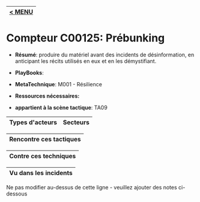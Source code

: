 |[< MENU](../README.md)|
|---|
# Compteur C00125: Prébunking

* **Résumé**: produire du matériel avant des incidents de désinformation, en anticipant les récits utilisés en eux et en les démystifiant.

* **PlayBooks**:

* **MetaTechnique**: M001 - Résilience

* **Ressources nécessaires:**

* **appartient à la scène tactique**: TA09


|Types d'acteurs |Secteurs |
|----------- |------- |



|Rencontre ces tactiques |
|---------------------- |



|Contre ces techniques |
|------------------------- |



|Vu dans les incidents |
|----------------- |


Ne pas modifier au-dessus de cette ligne - veuillez ajouter des notes ci-dessous